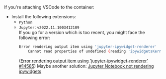 
If you're attaching VSCode to the container:
* Install the following extensions:
  * `Python`
  * `Jupyter`: `v2022.11.1003412109`\
  	If you go for a version which is too recent, you might face the following error:
	```bash
	Error rendering output item using 'jupyter-ipywidget-renderer'
		Cannot read properties of undefined (reading 'ipywidgetsKernel')
	```
	([Error rendering output item using 'jupyter-ipywidget-renderer' #14585](https://github.com/microsoft/vscode-jupyter/issues/14585))
	Maybe another solution: [Jupyter Notebook not rendering ipywidgets](https://stackoverflow.com/a/64492760/8612123)


